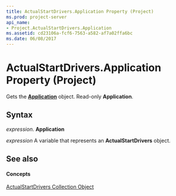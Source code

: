 ```yaml
---
title: ActualStartDrivers.Application Property (Project)
ms.prod: project-server
api_name:
- Project.ActualStartDrivers.Application
ms.assetid: cd23106a-fcf6-7563-a582-af7a02ffa6bc
ms.date: 06/08/2017
---
```



# ActualStartDrivers.Application Property (Project)

Gets the **[Application](application-object-project.md)** object. Read-only **Application**.


## Syntax

 _expression_. **Application**

 _expression_ A variable that represents an **ActualStartDrivers** object.


## See also


#### Concepts


[ActualStartDrivers Collection Object](actualstartdrivers-object-project.md)

